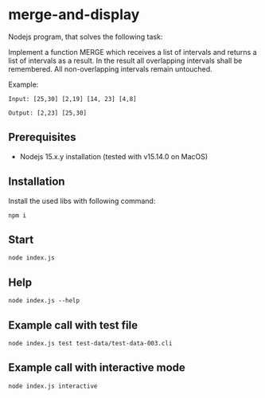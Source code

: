 # merge-and-display

Nodejs program, that solves the following task:

Implement a function MERGE which receives a list of intervals and returns a list of intervals as a result. In the result all overlapping intervals shall be remembered. All non-overlapping intervals remain untouched.

Example:

```
Input: [25,30] [2,19] [14, 23] [4,8]
```

```
Output: [2,23] [25,30]
```


## Prerequisites

* Nodejs 15.x.y installation (tested with v15.14.0 on MacOS)

## Installation

Install the used libs with following command:

```
npm i
```

## Start

```
node index.js
```

## Help

```
node index.js --help
```
## Example call with test file

```
node index.js test test-data/test-data-003.cli
```

## Example call with interactive mode

```
node index.js interactive
```
